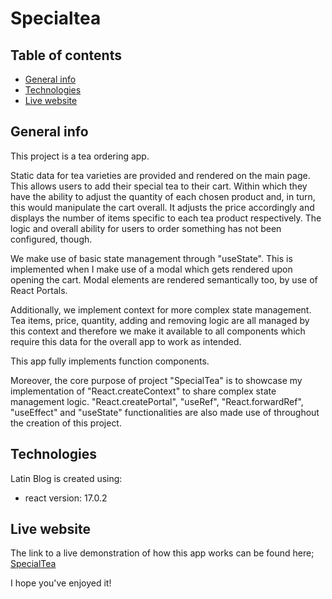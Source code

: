 # Specialtea

## Table of contents
* [General info](#general-info)
* [Technologies](#technologies)
* [Live website](#live-website)

## General info
This project is a tea ordering app.

Static data for tea varieties are provided and rendered on the main page. 
This allows users to add their special tea to their cart. Within which they have the ability to adjust the quantity of each chosen product and, in turn, this would manipulate the cart overall. It adjusts the price accordingly and displays the number of items specific to each tea product respectively. 
The logic and overall ability for users to order something has not been configured, though.

We make use of basic state management through "useState".
This is implemented when I make use of a modal which gets rendered upon opening the cart. Modal elements are rendered semantically too, by use of React Portals.

Additionally, we implement context for more complex state management.
Tea items, price, quantity, adding and removing logic are all managed by this context and therefore we make it available to all components which require this data for the overall app to work as intended.

This app fully implements function components.

Moreover, the core purpose of project "SpecialTea" is to showcase my implementation of "React.createContext" to share complex state management logic. "React.createPortal", "useRef", "React.forwardRef", "useEffect" and "useState" functionalities are also made use of throughout the creation of this project.
	
## Technologies
Latin Blog is created using:
* react version: 17.0.2

## Live website
The link to a live demonstration of how this app works can be found here; 
[SpecialTea](https://commit-kyle.github.io/specialtea/)

I hope you've enjoyed it!
